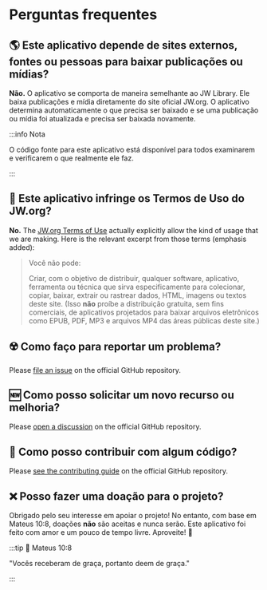# Perguntas frequentes

## :earth_americas: Este aplicativo depende de sites externos, fontes ou pessoas para baixar publicações ou mídias?

**Não.** O aplicativo se comporta de maneira semelhante ao JW Library. Ele baixa publicações e mídia diretamente do site oficial JW.org. O aplicativo determina automaticamente o que precisa ser baixado e se uma publicação ou mídia foi atualizada e precisa ser baixada novamente.

:::info Nota

O código fonte para este aplicativo está disponível para todos examinarem e verificarem o que realmente ele faz.

:::

## :thinking: Este aplicativo infringe os Termos de Uso do JW.org?

**No.** The [JW.org Terms of Use](https://www.jw.org/finder?docid=1011511&prefer=content) actually explicitly allow the kind of usage that we are making. Here is the relevant excerpt from those terms (emphasis added):

> Você não pode:
>
> Criar, com o objetivo de distribuir, qualquer software, aplicativo, ferramenta ou técnica que sirva especificamente para colecionar, copiar, baixar, extrair ou rastrear dados, HTML, imagens ou textos deste site. (Isso **não** proíbe a distribuição gratuita, sem fins comerciais, de aplicativos projetados para baixar arquivos eletrônicos como EPUB, PDF, MP3 e arquivos MP4 das áreas públicas deste site.)

## :radioactive: Como faço para reportar um problema?

Please [file an issue](https://github.com/sircharlo/meeting-media-manager/issues) on the official GitHub repository.

## :new: Como posso solicitar um novo recurso ou melhoria?

Please [open a discussion](https://github.com/sircharlo/meeting-media-manager/discussions) on the official GitHub repository.

## :handshake: Como posso contribuir com algum código?

Please [see the contributing guide](https://github.com/sircharlo/meeting-media-manager/blob/master/CONTRIBUTING.md) on the official GitHub repository.

## :x: Posso fazer uma doação para o projeto?

Obrigado pelo seu interesse em apoiar o projeto! No entanto, com base em Mateus 10:8, doações **não** são aceitas e nunca serão. Este aplicativo foi feito com amor e um pouco de tempo livre. Aproveite! :tada:

:::tip :book: Mateus 10:8

"Vocês receberam de graça, portanto deem de graça."

:::

